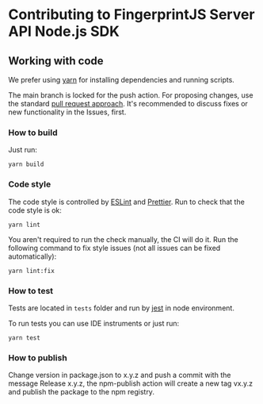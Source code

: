 # Contributing to FingerprintJS Server API Node.js SDK

## Working with code

We prefer using [yarn](https://yarnpkg.com/) for installing dependencies and running scripts.

The main branch is locked for the push action. For proposing changes, use the standard [pull request approach](https://docs.github.com/en/pull-requests/collaborating-with-pull-requests/proposing-changes-to-your-work-with-pull-requests/creating-a-pull-request). It's recommended to discuss fixes or new functionality in the Issues, first.

### How to build
Just run:
```shell
yarn build
```

### Code style

The code style is controlled by [ESLint](https://eslint.org/) and [Prettier](https://prettier.io/). Run to check that the code style is ok:
```shell
yarn lint
```

You aren't required to run the check manually, the CI will do it. Run the following command to fix style issues (not all issues can be fixed automatically):
```shell
yarn lint:fix
```

### How to test
Tests are located in `tests` folder and run by [jest](https://jestjs.io/) in node environment.

To run tests you can use IDE instruments or just run:
```shell
yarn test
```

### How to publish

Change version in package.json to x.y.z and push a commit with the message Release x.y.z, the npm-publish action will create a new tag vx.y.z and publish the package to the npm registry.
